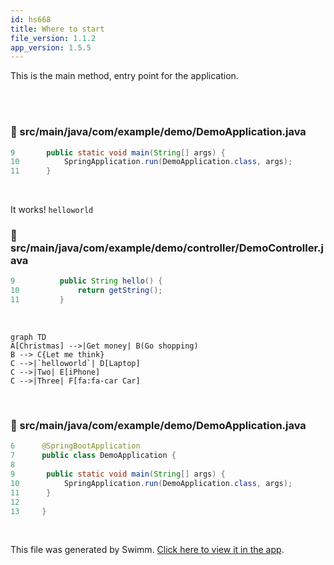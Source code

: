 ```yaml
---
id: hs668
title: Where to start
file_version: 1.1.2
app_version: 1.5.5
---
```


This is the main method, entry point for the application.

<!-- empty line --><br/>

<!-- empty line --><br/>
<!-- NOTE-swimm-snippet: the lines below link your snippet to Swimm -->
### 📄 src/main/java/com/example/demo/DemoApplication.java
```java
9      	public static void main(String[] args) {
10     		SpringApplication.run(DemoApplication.class, args);
11     	}
```

<br/>

It works! `helloworld`<swm-token data-swm-token=":src/main/java/com/example/demo/controller/DemoController.java:8:6:6:`    @GetMapping(&quot;/helloworld&quot;)`"/>
<!-- NOTE-swimm-snippet: the lines below link your snippet to Swimm -->
### 📄 src/main/java/com/example/demo/controller/DemoController.java
```java
9          public String hello() {
10             return getString();
11         }
```

<br/>

<!--MERMAID {width:50}-->
```mermaid
graph TD
A[Christmas] -->|Get money| B(Go shopping)
B --> C{Let me think}
C -->|`helloworld`| D[Laptop]
C -->|Two| E[iPhone]
C -->|Three| F[fa:fa-car Car]

```
<!--MCONTENT {content: "graph TD<br/>\nA\\[Christmas\\] \\-\\-\\>|Get money| B(Go shopping)<br/>\nB \\-\\-\\> C{Let me think}<br/>\nC \\-\\-\\>|`helloworld`<swm-token data-swm-token=\":src/main/java/com/example/demo/controller/DemoController.java:8:6:6:`    @GetMapping(&quot;/helloworld&quot;)`\"/>| D\\[Laptop\\]<br/>\nC \\-\\-\\>|Two| E\\[iPhone\\]<br/>\nC \\-\\-\\>|Three| F\\[fa:fa-car Car\\]<br/>\n<br/>"} --->

<br/>


<!-- NOTE-swimm-snippet: the lines below link your snippet to Swimm -->
### 📄 src/main/java/com/example/demo/DemoApplication.java
```java
6      @SpringBootApplication
7      public class DemoApplication {
8      
9      	public static void main(String[] args) {
10     		SpringApplication.run(DemoApplication.class, args);
11     	}
12     
13     }
```

<br/>

This file was generated by Swimm. [Click here to view it in the app](/repos/Z2l0aHViJTNBJTNBZG9jLWFkdmVudHVyZSUzQSUzQUdhbGF0ZWFKYXZpZXI=/docs/hs668).
